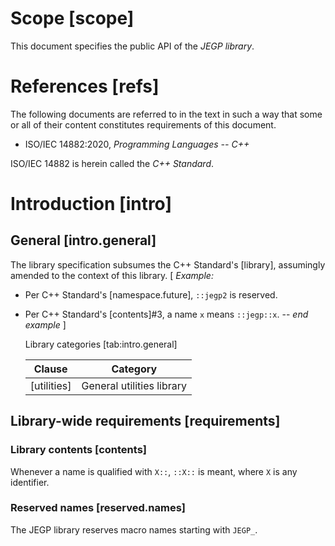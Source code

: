 # Scope                                                                  [scope]

This document specifies the public API of the _JEGP library_.

# References                                                              [refs]

The following documents are referred to in the text
in such a way that some or all of their content
constitutes requirements of this document.

- ISO/IEC 14882:2020, _Programming Languages -- C++_

ISO/IEC 14882 is herein called the _C++ Standard_.

# Introduction                                                           [intro]

## General                                                       [intro.general]

The library specification subsumes the C++ Standard's [library],
assumingly amended to the context of this library.
[ _Example:_
- Per C++ Standard's [namespace.future], `::jegp2` is reserved.
- Per C++ Standard's [contents]#3, a name `x` means `::jegp::x`.
-- _end example_ ]

   Library categories      [tab:intro.general]

   | Clause      | Category                  |
   | ----------- | ------------------------- |
   | [utilities] | General utilities library |

## Library-wide requirements                                      [requirements]

### Library contents                                                  [contents]

Whenever a name is qualified with `X::`,
`::X::` is meant,
where `X` is any identifier.

### Reserved names                                              [reserved.names]

The JEGP library reserves macro names starting with `JEGP_`.
